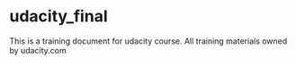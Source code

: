 # udacity_final

This is a training document for udacity course. All training materials owned by udacity.com
